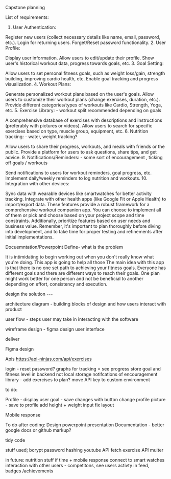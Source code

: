 Capstone planning


List of requirements:

1. User Authentication:

Register new users (collect necessary details like name, email, password, etc.).
Login for returning users.
Forget/Reset password functionality. 2. User Profile:

Display user information.
Allow users to edit/update their profile.
Show user's historical workout data, progress towards goals, etc. 3. Goal Setting:

Allow users to set personal fitness goals, such as weight loss/gain, strength building, improving cardio health, etc.
Enable goal tracking and progress visualization. 4. Workout Plans:

Generate personalized workout plans based on the user's goals.
Allow users to customize their workout plans (change exercises, duration, etc.).
Provide different categories/types of workouts like Cardio, Strength, Yoga, etc. 5. Exercise Library: - workout split recommended depending on goals

A comprehensive database of exercises with descriptions and instructions (preferably with pictures or videos).
Allow users to search for specific exercises based on type, muscle group, equipment, etc. 6. Nutrition tracking: - water, weight tracking?

Allow users to share their progress, workouts, and meals with friends or the public.
Provide a platform for users to ask questions, share tips, and get advice. 9. Notifications/Reminders: - some sort of encouragement , ticking off goals / workouts

Send notifications to users for workout reminders, goal progress, etc.
Implement daily/weekly reminders to log nutrition and workouts. 10. Integration with other devices:

Sync data with wearable devices like smartwatches for better activity tracking.
Integrate with other health apps (like Google Fit or Apple Health) to import/export data.
These features provide a robust framework for a comprehensive workout companion app. You can choose to implement all of them or pick and choose based on your project scope and time constraints. Additionally, prioritize features based on user needs and business value. Remember, it's important to plan thoroughly before diving into development, and to take time for proper testing and refinements after initial implementations.

Docuemntation/Powerpoint
Define- what is the problem

It is intimidating to begin working out when you don't really know what you're doing. This app is going to help all those
The main idea with this app is that there is no one set path to achieving your fitness goals. Everyone has different goals and there are different ways to reach their goals. One plan might work better for one person and not be beneficial to another depending on effort, consistency and execution.

design the solution ---

architecture diagram - building blocks of design and how users interact with product

user flow - steps user may take in interacting with the software

wireframe design - figma design user interface

deliver

Figma design


Apis
https://api-ninjas.com/api/exercises



login - reset password?
graphs for tracking = see progress
store goal and fitness level in backend not local storage 
notifcations of encouragement
library - add exercises to plan?
move API key to custom environment



to do:

Profile - display user goal - save changes with button 
change profile picture - save to profile 
add height + weight input
fix layout


Mobile response

To do after coding:
Design powerpoint presentation
Documentation - better google docs or github markup?

tidy code


stuff used;
bcrypt password hashing
youtube API fetch
exercise API
multer 

in future:
nutrition stuff if time + mobile response
connect to smart watches
interaction with other users - competitons, see users activty in feed, badges /achievements 